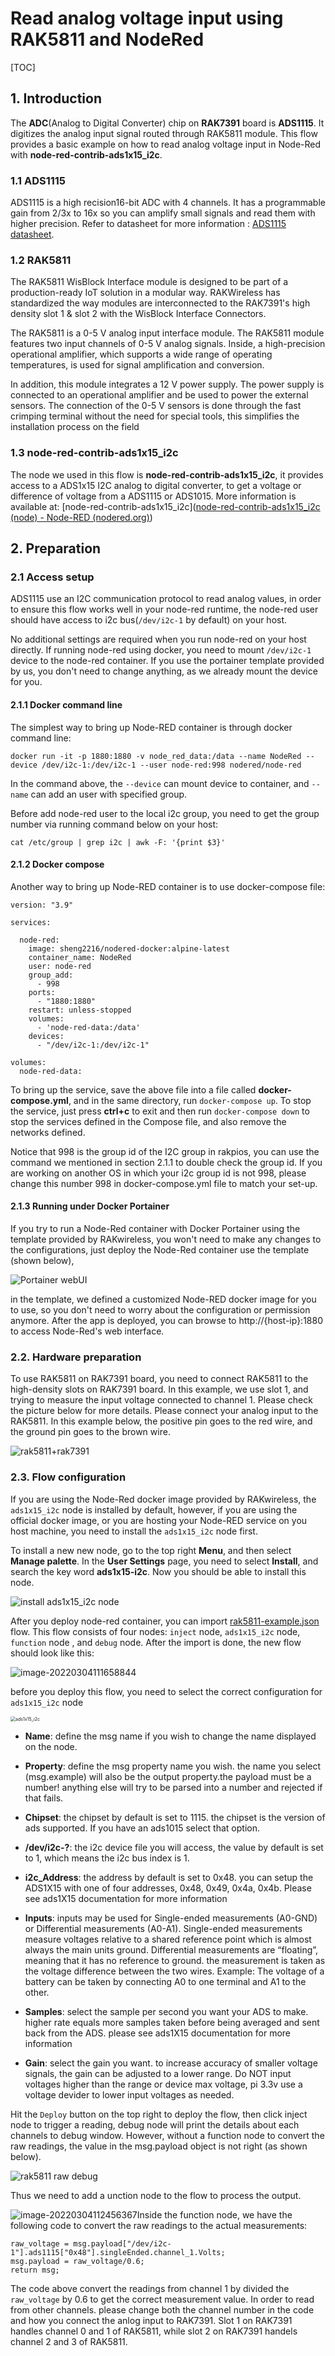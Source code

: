 # Read analog voltage input using RAK5811 and NodeRed 

[TOC]

## 1. Introduction

The **ADC**(Analog to Digital Converter)  chip on **RAK7391** board is **ADS1115**. It digitizes the analog input signal routed through RAK5811 module. This flow provides a basic example on how to read analog voltage input in Node-Red with **node-red-contrib-ads1x15_i2c**. 

### 1.1 ADS1115

ADS1115 is a high recision16-bit ADC with 4 channels.  It has a programmable gain from 2/3x to 16x so you can amplify small signals and read them with higher precision. Refer to datasheet for more information : [ADS1115 datasheet](https://cdn-shop.adafruit.com/datasheets/ads1115.pdf).

### 1.2 RAK5811

The RAK5811 WisBlock Interface module is designed to be part of a production-ready IoT solution in a modular way. RAKWireless has standardized the way modules are interconnected to the RAK7391's high density slot 1 & slot 2 with the WisBlock Interface Connectors. 

The RAK5811 is a 0-5 V analog input interface module. The RAK5811 module features two input channels of 0-5 V analog signals. Inside, a high-precision operational amplifier, which supports a wide range of operating temperatures, is used for signal amplification and conversion.

In addition, this module integrates a 12 V power supply. The power supply is connected to an operational amplifier and be used to power the external sensors. The connection of the 0-5 V sensors is done through the fast crimping terminal without the need for special tools, this simplifies the installation process on the field

### 1.3 node-red-contrib-ads1x15_i2c

The node we used in this flow is **node-red-contrib-ads1x15_i2c**, it provides access to a ADS1x15 I2C analog to digital converter, to get a voltage or difference of voltage from a ADS1115 or ADS1015. More information is available at: [node-red-contrib-ads1x15_i2c]([node-red-contrib-ads1x15_i2c (node) - Node-RED (nodered.org)](https://flows.nodered.org/node/node-red-contrib-ads1x15_i2c))



## 2. Preparation


### 2.1 Access setup

ADS1115 use an I2C communication protocol to read analog values, in order to ensure this flow works well in your node-red runtime, the node-red user should have access to i2c bus(`/dev/i2c-1` by default) on your host.

No additional settings are required when you run node-red on your host directly. If running node-red using docker, you need to mount `/dev/i2c-1` device to the node-red container. If you use the portainer template provided by us, you don't need to change anything, as we already mount the device for you.

#### 2.1.1 Docker command line

The simplest way to bring up Node-RED container is through docker command line: 

```
docker run -it -p 1880:1880 -v node_red_data:/data --name NodeRed --device /dev/i2c-1:/dev/i2c-1 --user node-red:998 nodered/node-red
```

In the command above, the `--device` can mount device to container, and `--name` can add an user with specified group.

Before add node-red user to the local i2c group, you need to get the group number via running command below on your host:

```
cat /etc/group | grep i2c | awk -F: '{print $3}'
```

#### 2.1.2 Docker compose

Another way to bring up Node-RED container is to use docker-compose file:

```
version: "3.9"

services:

  node-red:
    image: sheng2216/nodered-docker:alpine-latest
    container_name: NodeRed
    user: node-red
    group_add:
      - 998
    ports:
      - "1880:1880"
    restart: unless-stopped
    volumes:
      - 'node-red-data:/data'
    devices:
      - "/dev/i2c-1:/dev/i2c-1"

volumes:
  node-red-data:
```

To bring up the service, save the above file into a file called **docker-compose.yml**, and in the same directory, run `docker-compose up`. To stop the service, just press **ctrl+c** to exit and then run `docker-compose down` to stop the services defined in the Compose file, and also remove the networks defined.

Notice that 998 is the group id of the I2C group in rakpios, you can use the command we mentioned in section 2.1.1 to double check the group id. If you are working on another OS in which your i2c group id is not 998,  please change this number 998 in docker-compose.yml file to match your set-up.

#### 2.1.3 Running under Docker Portainer

If you try to run a Node-Red container with Docker Portainer using the template provided by RAKwireless, you won't need to make any changes to the configurations, just deploy the Node-Red container use the template (shown below), 

![Portainer webUI](assets/portainer-node-red.png)

in the template, we defined a customized Node-RED docker image for you to use, so you don't need to worry about the configuration or permission anymore. After the app is deployed, you can browse to http://{host-ip}:1880 to access Node-Red's web interface.

### 2.2. Hardware preparation 

To use RAK5811 on RAK7391 board, you need to connect RAK5811 to the high-density slots on RAK7391 board. In this example, we use slot 1, and trying to measure the input voltage connected to channel 1. Please check the picture below for more details. Please connect your analog input to the RAK5811. In this example below, the positive pin goes to the red wire, and the ground pin goes to the brown wire.

![rak5811+rak7391](assets/rak5811+rak7391.png)

### 2.3. Flow configuration

If you are using the Node-Red docker image provided by RAKwireless, the `ads1x15_i2c` node is installed by default, however, if you are using the official docker image, or you are hosting your Node-RED service on you host machine, you need to install the `ads1x15_i2c` node first.

To install a new new node, go to the top right **Menu**, and then select **Manage palette**. In the **User Settings** page, you need to select **Install**, and search the key word **ads1x15-i2c**. Now you should be able to install this node.

![install ads1x15_i2c node](assets/install-ads1x15_i2c.png)

After you deploy node-red container,  you can import  [rak5811-example.json](rak5811-example.json) flow. This flow consists of four nodes: `inject` node,  `ads1x15_i2c` node, `function` node , and  `debug` node. After the import is done, the new flow should look like this:

![image-20220304111658844](assets/rak5811-example.png)

before you deploy this flow, you need to select the correct configuration for `ads1x15_i2c` node

<img src="assets/ads1x15_i2c.png" alt="ads1x15_i2c" style="zoom: 50%;" />

- **Name**: define the msg name if you wish to change the name displayed on the node.

- **Property**: define the msg property name you wish. the name you select (msg.example) will also be the output property.the payload must be a number! anything else will try to be parsed into a number and rejected if that fails.

- **Chipset**: the chipset by default is set to 1115. the chipset is the version of ads supported. If you have an ads1015 select that option.

- **/dev/i2c-?**: the i2c device file you will access, the value by default is set to 1, which means the i2c bus index is 1.

- **i2c_Address**: the address by default is set to 0x48. you can setup the ADS1X15 with one of four addresses, 0x48, 0x49, 0x4a, 0x4b. Please see ads1X15 documentation for more information

- **Inputs**: inputs may be used for Single-ended measurements (A0-GND) or Differential measurements (A0-A1). Single-ended measurements measure voltages relative to a shared reference point which is almost always the main units ground. Differential measurements are “floating”, meaning that it has no reference to ground. the measurement is taken as the voltage difference between the two wires. Example: The voltage of a battery can be taken by connecting A0 to one terminal and A1 to the other.

- **Samples**: select the sample per second you want your ADS to make. higher rate equals more samples taken before being averaged and sent back from the ADS. please see ads1X15 documentation for more information

- **Gain**: select the gain you want. to increase accuracy of smaller voltage signals, the gain can be adjusted to a lower range. Do NOT input voltages higher than the range or device max voltage, pi 3.3v use a voltage devider to lower input voltages as needed.



Hit the `Deploy` button on the top right to deploy the flow, then click inject node to trigger a reading, debug node will print the details about each channels to debug window. However, without a function node to convert the raw readings, the value in the msg.payload object is not right (as shown below). 

![rak5811 raw debug](assets/rak5811-raw-debug.png)



Thus we need to add a unction node to the flow to process the output. 

![image-20220304112456367](assets/function-node.png)Inside the function node, we have the following code to convert the raw readings to the actual measurements:

```
raw_voltage = msg.payload["/dev/i2c-1"].ads1115["0x48"].singleEnded.channel_1.Volts;
msg.payload = raw_voltage/0.6;
return msg;
```

The code above convert the readings from channel 1 by divided the `raw_voltage` by 0.6 to get the correct measurement value. In order to read from other channels. please change both the channel number in the code and how you connect the anlog input to RAK7391. Slot 1 on RAK7391 handles channel 0 and 1 of RAK5811, while slot 2 on RAK7391 handels channel 2 and 3 of RAK5811.



